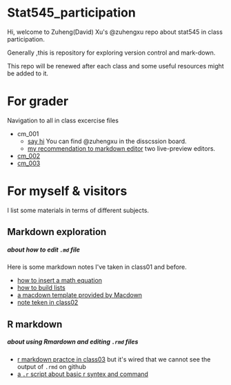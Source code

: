 # Stat545_participation

Hi, welcome to Zuheng(David) Xu's @zuhengxu repo about stat545 in class participation.

Generally ,this is repository for exploring version control and mark-down.

This repo will be renewed after each class and some useful resources might be added to it.


# For grader 
Navigation to all in class excercise files

* cm_001
  * [say hi](https://github.com/STAT545-UBC/Discussion-Internal/issues/2) You can find @zuhengxu in the disscssion board.
  * [my recommendation to markdown editor](https://github.com/STAT545-UBC/Discussion-Internal/issues/6) two live-preview editors.
* [cm_002](https://github.com/zuhengxu/STAT545_participation/tree/master/cm_002)
* [cm_003](https://github.com/zuhengxu/STAT545_participation/tree/master/cm_003)

# For myself & visitors 
I list some materials in terms of different subjects.

## Markdown exploration 
##### about how to edit `.md` file 
Here is some markdown notes I've taken in class01 and before.
* [how to insert a math equation](https://github.com/zuhengxu/STAT545_participation/blob/master/Markdown%20Math%20equations.md)
* [how to build lists](https://github.com/zuhengxu/STAT545_participation/blob/master/lists.md)
* [a macdown template provided by Macdown](https://github.com/zuhengxu/STAT545_participation/blob/master/markdown%20template.md)
* [note teken in class02](https://github.com/zuhengxu/STAT545_participation/blob/master/md%20explorer/md%20explorer.md)


## R markdown
##### about using Rmardown and editing `.rmd` files 
* [r markdown practce in class03](https://github.com/zuhengxu/STAT545_participation/blob/master/cm_003/in%20class%20excercise_sep11.Rmd) 
but it's wired that we cannot see the output of `.rmd` on github
* [a `.r` script about basic r syntex and command](https://github.com/zuhengxu/STAT545_participation/blob/master/cm_003/cm003-in%20class%20exercise-R.r)

